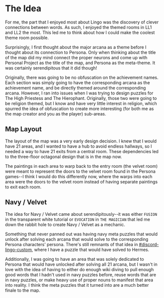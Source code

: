 # The Idea

For me, the part that I enjoyed most about Lingo was the discovery of clever connections between words. As such, I enjoyed the themed rooms in LL1 and LL2 the most. This led me to think about how I could make the coolest theme room possible.

Surprisingly, I first thought about the major arcana as a theme before I thought about its connection to Persona. Only when thinking about the title of the map did my mind connect the proper neurons and come up with Personal Project as the title of the map, and Persona as the meta-theme. It was certainly serendipitous that it did though!

Originally, there was going to be no obfuscation on the achievement names. Each section was simply going to have the corresponding arcana as the achievement name, and be directly themed around the corresponding arcana. However, I ran into issues when I was trying to design puzzles for The High Priestess and The Hierophant. Originally, those two were going to be religion themed, but I know and have very little interest in religion, which spurred the idea of obfuscation to create more interesting (for both me as the map creator and you as the player) sub-areas.

## Map Layout

The layout of the map was a very early design decision. I knew that I would have 21 areas, and I wanted to have a hub to avoid endless hallways, so I needed a way to have 21 exits from a central room. These dependencies led to the three-floor octagonal design that is in the map now.

The paintings in each area to warp back to the entry room (the velvet room) were meant to represent the doors to the velvet room found in the Persona games--I think I would do this differently now, where the warps into each area were the doors to the velvet room instead of having separate paintings to exit each room.

## Navy / Velvet

The idea for Navy / Velvet came about serendipitously--it was either `FUSION` in the transparent white tutorial or `EVOCATION` in `THE MAGICIAN` that led me down the rabbit hole to create Navy / Velvet as a mechanic.

Something that never panned out was having navy meta puzzles that would unlock after solving each arcana that would solve to the corresponding Persona characters' persona. There's still remnants of that idea in [#discord-lingo-custom](https://discord.com/channels/906661671144157205/1031312499775131789/1118707102790197278), where I have a puzzle that would have solved to Hermes.

Additionally, I was going to have an area that was solely dedicated to Persona that would have unlocked after solving all 21 arcana, but I wasn't in love with the idea of having to either do enough wiki diving to pull enough good words that I hadn't used in navy puzzles before, reuse words that are in navy puzzles, or make heavy use of proper nouns to manifest that area into reality. I think the meta puzzles that it turned into are a much better finale to the map.